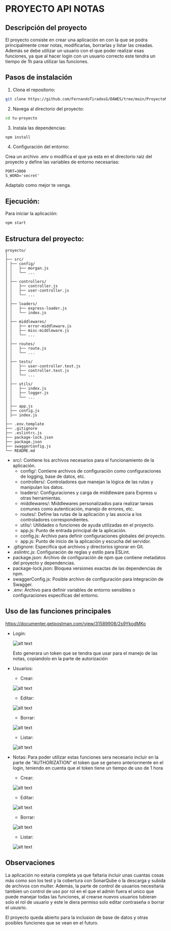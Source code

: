 # PROYECTO API NOTAS

## Descripción del proyecto

El proyecto consiste en crear una aplicación en con la que se podra principalmente crear notas, modificarlas, borrarlas y listar las creadas. Además se debe utilizar un usuario con el que poder realizar esas funciones, ya que al hacer login con un usuario correcto este tendra un tiempo de 1h para utilizar las funciones.

## Pasos de instalación

1. Clona el repositorio:

```bash
git clone https://github.com/FernandoTiradosG/DAWES/tree/main/ProyectoNotas
```

2. Navega al directorio del proyecto:

```bash
cd tu-proyecto
```

3. Instala las dependencias:

```bash
npm install
```

4. Configuración del entorno:

Crea un archivo .env o modifica el que ya esta en el directorio raíz del proyecto y define las variables de entorno necesarias:

```env
PORT=3000
S_WORD='secret'
```

Adaptalo como mejor te venga.

## Ejecución:

Para iniciar la aplicación:

```bash
npm start
```

## Estructura del proyecto:

```text
proyecto/
│
├── src/
│ ├── config/
│ │   ├── morgan.js
│ │   └── ...
│ │
│ ├── controllers/
│ │   ├── controller.js
│ │   ├── user-controller.js
│ │   └── ...
│ │
│ ├── loaders/
│ │   ├── express-loader.js
│ │   └── index.js
│ │
│ ├── middlewares/
│ │   ├── error-middleware.js
│ │   ├── misc-middleware.js
│ │   └── ...
│ │
│ ├── routes/
│ │   ├── route.js
│ │   └── ...
│ │
│ ├── tests/
│ │   ├── user-controller.test.js
│ │   ├── controller.test.js
│ │   └── ...
│ │
│ ├── utils/
│ │   ├── index.js
│ │   ├── logger.js
│ │   └── ...
│ │
│ ├── app.js
│ ├── config.js
│ ├── index.js
│
├── .env.template
├── .gitignore
├── .eslintrc.js
├── package-lock.json
├── package.json
├── swaggerConfig.js
└── README.md
```

+ src/: Contiene los archivos necesarios para el funcionamiento de la aplicación.
  + config/: Contiene archivos de configuración como configuraciones de logging, base de datos, etc.
  + controllers/: Controladores que manejan la lógica de las rutas y manipulan los datos.
  + loaders/: Configuraciones y carga de middleware para Express u otras herramientas.
  + middlewares/: Middlewares personalizados para realizar tareas comunes como autenticación, manejo de errores, etc.
  + routes/: Define las rutas de la aplicación y las asocia a los controladores correspondientes.
  + utils/: Utilidades o funciones de ayuda utilizadas en el proyecto.
  + app.js: Punto de entrada principal de la aplicación.
  + config.js: Archivo para definir configuraciones globales del proyecto.
  + app.js: Punto de inicio de la aplicación y escucha del servidor.
+ .gitignore: Especifica qué archivos y directorios ignorar en Git.
+ .eslintrc.js: Configuración de reglas y estilo para ESLint.
+ package.json: Archivo de configuración de npm que contiene metadatos del proyecto y dependencias.
+ package-lock.json: Bloquea versiones exactas de las dependencias de npm.
+ swaggerConfig.js: Posible archivo de configuración para integración de Swagger.
+ .env: Archivo para definir variables de entorno sensibles o configuraciones específicas del entorno.

## Uso de las funciones principales

https://documenter.getpostman.com/view/31589908/2s9YkodMKo

+ Login:
  
  ![alt text](/Recursos/Login.png "login")

  Esto generara un token que se tendra que usar para el manejo de las notas, copiandolo en la parte de autorización

+ Usuarios:
  + Crear:
  
  ![alt text](/Recursos/CrearUsuario.png "Crear")

  + Editar:

  ![alt text](/Recursos/EditarUsuario.png "Editar")

  + Borrar:

  ![alt text](/Recursos/BorrarUsuario.png "Borrar")

  + Listar:

  ![alt text](/Recursos/ListarUsuarios.png "Listar")

+ Notas:
Para poder utilizar estas funciones sera necesario incluir en la parte de "AUTHORIZATION" el token que se genero anteriormente en el login, teniendo en cuenta que el token tiene un tiempo de uso de 1 hora

  + Crear:
  
  ![alt text](/Recursos/CrearNota.png "Crear")

  + Editar:

  ![alt text](/Recursos/EditarNota.png "Editar")

  + Borrar:

  ![alt text](/Recursos/BorrarNota.png "Borrar")

  + Listar:

  ![alt text](/Recursos/ListarNotas.png "Listar")

## Observaciones

La aplicación no estaria completa ya que faltaria incluir unas cuantas cosas más como son los test y la cobertura con SonarQube o la descarga y subida de archivos con multer. Además, la parte de control de usuarios necesitaria tambien un control de uso por rol en el que el admin fuera el unico que puede manejar todas las funciones, al crearse nuevos usuarios tubieran solo el rol de usuario y este le diera permiso solo editar contraseña o borrar el ususrio.

El proyecto queda abierto para la inclusion de base de datos y otras posibles funciones que se vean en el futuro.
